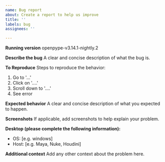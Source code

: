 ```yaml
---
name: Bug report
about: Create a report to help us improve
title: ''
labels: bug
assignees: ''

---
```

**Running version**
openpype-v3.14.1-nightly.2

**Describe the bug**
A clear and concise description of what the bug is.

**To Reproduce**
Steps to reproduce the behavior:
1. Go to '...'
2. Click on '....'
3. Scroll down to '....'
4. See error

**Expected behavior**
A clear and concise description of what you expected to happen.

**Screenshots**
If applicable, add screenshots to help explain your problem.

**Desktop (please complete the following information):**
 - OS: [e.g. windows]
 - Host: [e.g. Maya, Nuke, Houdini]

**Additional context**
Add any other context about the problem here.
